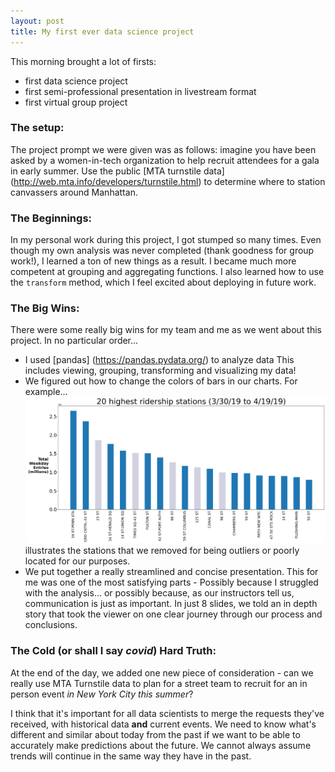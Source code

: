```yaml
---
layout: post
title: My first ever data science project
---
```


This morning brought a lot of firsts:
* first data science project 
* first semi-professional presentation in livestream format
* first virtual group project 

### The setup:

The project prompt we were given was as follows: imagine you have been asked by a women-in-tech organization to help recruit attendees for a gala in early summer. Use the public [MTA turnstile data] (http://web.mta.info/developers/turnstile.html) to determine where to station canvassers around Manhattan.

### The Beginnings:
In my personal work during this project, I got stumped so many times. Even though my own analysis was never completed (thank goodness for group work!), I learned a ton of new things as a result. I became much more competent at grouping and aggregating functions. I also learned how to use the `transform` method, which I feel excited about deploying in future work.

### The Big Wins:
There were some really big wins for my team and me as we went about this project. In no particular order...
* I used [pandas] (https://pandas.pydata.org/) to analyze data
   This includes viewing, grouping, transforming and visualizing my data!
* We figured out how to change the colors of bars in our charts. For example...
   ![This graph](greyedouttop20.png "image")
   illustrates the stations that we removed for being outliers or poorly located for our purposes.
* We put together a really streamlined and concise presentation.
   This for me was one of the most satisfying parts - Possibly because I struggled with the analysis... or possibly because, as our instructors tell us, communication is just as important. In just 8 slides, we told an in depth story that took the viewer on one clear journey through our process and conclusions.

### The Cold (or shall I say *covid*) Hard Truth:
At the end of the day, we added one new piece of consideration - can we really use MTA Turnstile data to plan for a street team to recruit for an in person event *in New York City this summer*?

I think that it's important for all data scientists to merge the requests they've received, with historical data **and** current events. We need to know what's different and similar about today from the past if we want to be able to accurately make predictions about the future. We cannot always assume trends will continue in the same way they have in the past.
